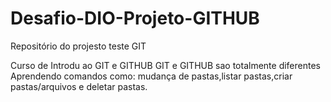 # Desafio-DIO-Projeto-GITHUB
Repositório  do projesto teste  GIT

Curso de  Introdu  ao  GIT e GITHUB 
GIT e GITHUB sao totalmente diferentes 
Aprendendo comandos como: mudança de pastas,listar pastas,criar pastas/arquivos e deletar pastas.


